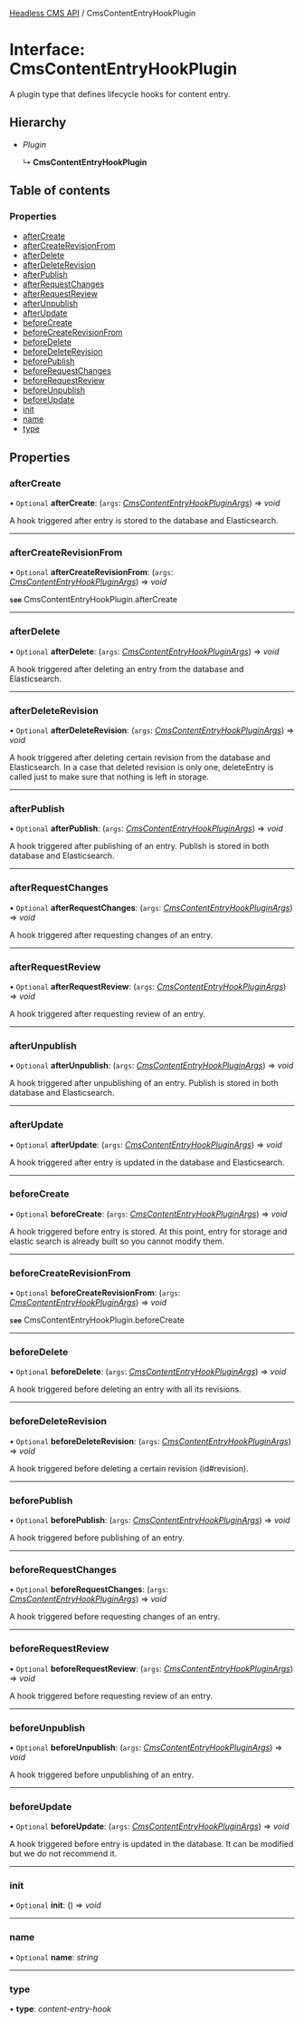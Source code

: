 [Headless CMS API](../index) / CmsContentEntryHookPlugin

# Interface: CmsContentEntryHookPlugin

A plugin type that defines lifecycle hooks for content entry.

## Hierarchy

* *Plugin*

  ↳ **CmsContentEntryHookPlugin**

## Table of contents

### Properties

- [afterCreate](cmscontententryhookplugin.md#aftercreate)
- [afterCreateRevisionFrom](cmscontententryhookplugin.md#aftercreaterevisionfrom)
- [afterDelete](cmscontententryhookplugin.md#afterdelete)
- [afterDeleteRevision](cmscontententryhookplugin.md#afterdeleterevision)
- [afterPublish](cmscontententryhookplugin.md#afterpublish)
- [afterRequestChanges](cmscontententryhookplugin.md#afterrequestchanges)
- [afterRequestReview](cmscontententryhookplugin.md#afterrequestreview)
- [afterUnpublish](cmscontententryhookplugin.md#afterunpublish)
- [afterUpdate](cmscontententryhookplugin.md#afterupdate)
- [beforeCreate](cmscontententryhookplugin.md#beforecreate)
- [beforeCreateRevisionFrom](cmscontententryhookplugin.md#beforecreaterevisionfrom)
- [beforeDelete](cmscontententryhookplugin.md#beforedelete)
- [beforeDeleteRevision](cmscontententryhookplugin.md#beforedeleterevision)
- [beforePublish](cmscontententryhookplugin.md#beforepublish)
- [beforeRequestChanges](cmscontententryhookplugin.md#beforerequestchanges)
- [beforeRequestReview](cmscontententryhookplugin.md#beforerequestreview)
- [beforeUnpublish](cmscontententryhookplugin.md#beforeunpublish)
- [beforeUpdate](cmscontententryhookplugin.md#beforeupdate)
- [init](cmscontententryhookplugin.md#init)
- [name](cmscontententryhookplugin.md#name)
- [type](cmscontententryhookplugin.md#type)

## Properties

### afterCreate

• `Optional` **afterCreate**: (`args`: [*CmsContentEntryHookPluginArgs*](cmscontententryhookpluginargs.md)) => *void*

A hook triggered after entry is stored to the database and Elasticsearch.

___

### afterCreateRevisionFrom

• `Optional` **afterCreateRevisionFrom**: (`args`: [*CmsContentEntryHookPluginArgs*](cmscontententryhookpluginargs.md)) => *void*

**`see`** CmsContentEntryHookPlugin.afterCreate

___

### afterDelete

• `Optional` **afterDelete**: (`args`: [*CmsContentEntryHookPluginArgs*](cmscontententryhookpluginargs.md)) => *void*

A hook triggered after deleting an entry from the database and Elasticsearch.

___

### afterDeleteRevision

• `Optional` **afterDeleteRevision**: (`args`: [*CmsContentEntryHookPluginArgs*](cmscontententryhookpluginargs.md)) => *void*

A hook triggered after deleting certain revision from the database and Elasticsearch.
In a case that deleted revision is only one, deleteEntry is called just to make sure that nothing is left in storage.

___

### afterPublish

• `Optional` **afterPublish**: (`args`: [*CmsContentEntryHookPluginArgs*](cmscontententryhookpluginargs.md)) => *void*

A hook triggered after publishing of an entry. Publish is stored in both database and Elasticsearch.

___

### afterRequestChanges

• `Optional` **afterRequestChanges**: (`args`: [*CmsContentEntryHookPluginArgs*](cmscontententryhookpluginargs.md)) => *void*

A hook triggered after requesting changes of an entry.

___

### afterRequestReview

• `Optional` **afterRequestReview**: (`args`: [*CmsContentEntryHookPluginArgs*](cmscontententryhookpluginargs.md)) => *void*

A hook triggered after requesting review of an entry.

___

### afterUnpublish

• `Optional` **afterUnpublish**: (`args`: [*CmsContentEntryHookPluginArgs*](cmscontententryhookpluginargs.md)) => *void*

A hook triggered after unpublishing of an entry. Publish is stored in both database and Elasticsearch.

___

### afterUpdate

• `Optional` **afterUpdate**: (`args`: [*CmsContentEntryHookPluginArgs*](cmscontententryhookpluginargs.md)) => *void*

A hook triggered after entry is updated in the database and Elasticsearch.

___

### beforeCreate

• `Optional` **beforeCreate**: (`args`: [*CmsContentEntryHookPluginArgs*](cmscontententryhookpluginargs.md)) => *void*

A hook triggered before entry is stored.
At this point, entry for storage and elastic search is already built so you cannot modify them.

___

### beforeCreateRevisionFrom

• `Optional` **beforeCreateRevisionFrom**: (`args`: [*CmsContentEntryHookPluginArgs*](cmscontententryhookpluginargs.md)) => *void*

**`see`** CmsContentEntryHookPlugin.beforeCreate

___

### beforeDelete

• `Optional` **beforeDelete**: (`args`: [*CmsContentEntryHookPluginArgs*](cmscontententryhookpluginargs.md)) => *void*

A hook triggered before deleting an entry with all its revisions.

___

### beforeDeleteRevision

• `Optional` **beforeDeleteRevision**: (`args`: [*CmsContentEntryHookPluginArgs*](cmscontententryhookpluginargs.md)) => *void*

A hook triggered before deleting a certain revision (id#revision).

___

### beforePublish

• `Optional` **beforePublish**: (`args`: [*CmsContentEntryHookPluginArgs*](cmscontententryhookpluginargs.md)) => *void*

A hook triggered before publishing of an entry.

___

### beforeRequestChanges

• `Optional` **beforeRequestChanges**: (`args`: [*CmsContentEntryHookPluginArgs*](cmscontententryhookpluginargs.md)) => *void*

A hook triggered before requesting changes of an entry.

___

### beforeRequestReview

• `Optional` **beforeRequestReview**: (`args`: [*CmsContentEntryHookPluginArgs*](cmscontententryhookpluginargs.md)) => *void*

A hook triggered before requesting review of an entry.

___

### beforeUnpublish

• `Optional` **beforeUnpublish**: (`args`: [*CmsContentEntryHookPluginArgs*](cmscontententryhookpluginargs.md)) => *void*

A hook triggered before unpublishing of an entry.

___

### beforeUpdate

• `Optional` **beforeUpdate**: (`args`: [*CmsContentEntryHookPluginArgs*](cmscontententryhookpluginargs.md)) => *void*

A hook triggered before entry is updated in the database.
It can be modified but we do not recommend it.

___

### init

• `Optional` **init**: () => *void*

___

### name

• `Optional` **name**: *string*

___

### type

• **type**: *content-entry-hook*
